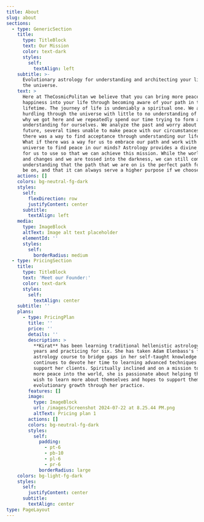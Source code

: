 ```yaml
---
title: About
slug: about
sections:
  - type: GenericSection
    title:
      type: TitleBlock
      text: Our Mission
      color: text-dark
      styles:
        self:
          textAlign: left
    subtitle: >-
      Evolutionary astrology for understanding and architecting your life with
      the universe.
    text: >
      Here at TheCosmicPolitan we believe that you can bring more peace and
      happiness into your life through becoming aware of your path in this
      lifetime. The journey of life is undeniably a spiritual one. We are sent
      hurdling through the universe with little to no understanding of how or
      why we got here and we repeatedly spend our time trying to form an
      understanding for ourselves. We analyze the past and worry about the
      future, several times unable to make peace with our circumstances. What if
      there was a way to find acceptance through understanding our life path?
      What if there was a way for us to embrace our path and work with the
      universe to find peace in our minds? Astrology provides a divine language
      for us to use so that we can achieve this mission. While the world shifts
      and changes and we are tossed into the darkness, we can still come to the
      understanding that the path that we are on is the perfect path for us to
      be on, and that it can always serve a higher purpose if we choose
    actions: []
    colors: bg-neutral-fg-dark
    styles:
      self:
        flexDirection: row
        justifyContent: center
      subtitle:
        textAlign: left
    media:
      type: ImageBlock
      altText: Image alt text placeholder
      elementId: ''
      styles:
        self:
          borderRadius: medium
  - type: PricingSection
    title:
      type: TitleBlock
      text: 'Meet our Founder:'
      color: text-dark
      styles:
        self:
          textAlign: center
    subtitle: ''
    plans:
      - type: PricingPlan
        title: ''
        price: ''
        details: ''
        description: >
          **Kirat** has been learning traditional hellenistic astrology for ten
          years and practicing for six. She has taken Adam Elenbass's first year
          astrology course to bridge gaps in her self-taught knowledge and
          continues to devote her time to learning advanced techniques to
          support her clients. Spiritually inclined and on a mission to bring
          more peace into the world, she is passionate about helping those who
          wish to learn more about themselves and hopes to support them in their
          evolutionary growth through her practice.
        features: []
        image:
          type: ImageBlock
          url: /images/Screenshot 2024-07-22 at 8.25.44 PM.png
          altText: Pricing plan 1
        actions: []
        colors: bg-neutral-fg-dark
        styles:
          self:
            padding:
              - pt-6
              - pb-10
              - pl-6
              - pr-6
            borderRadius: large
    colors: bg-light-fg-dark
    styles:
      self:
        justifyContent: center
      subtitle:
        textAlign: center
type: PageLayout
---
```


